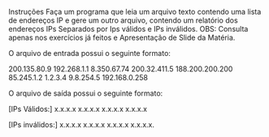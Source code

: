 Instruções
Faça um programa que leia um arquivo texto contendo uma lista de endereços IP e gere um outro arquivo, contendo um relatório dos endereços IPs Separados por Ips válidos e IPs inválidos.
OBS: Consulta apenas nos exercícios já feitos e Apresentação de Slide da Matéria.

O arquivo de entrada possui o seguinte formato:

200.135.80.9
192.268.1.1
8.350.67.74
200.32.411.5
188.200.200.200
85.245.1.2
1.2.3.4
9.8.254.5
192.168.0.258

 
O arquivo de saída possui o seguinte formato:

[IPs Válidos:]
x.x.x.x
x.x.x.x
x.x.x.x
x.x.x.x

[IPs inválidos:]
x.x.x.x
x.x.x.x
x.x.x.x
x.x.x.x.